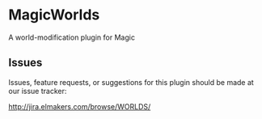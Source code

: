 MagicWorlds
===========

A world-modification plugin for Magic

## Issues

Issues, feature requests, or suggestions for this plugin should be made at our issue tracker:

http://jira.elmakers.com/browse/WORLDS/